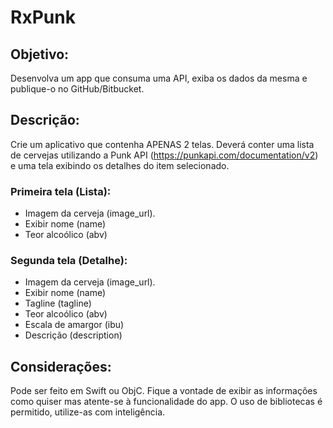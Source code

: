 # RxPunk

## Objetivo:
Desenvolva um app que consuma uma API, exiba os dados da mesma e publique-o no GitHub/Bitbucket.

## Descrição:
Crie um aplicativo que contenha APENAS 2 telas.
Deverá conter uma lista de cervejas utilizando a Punk API (https://punkapi.com/documentation/v2) e uma tela exibindo os detalhes do item selecionado.

### Primeira tela (Lista):
- Imagem da cerveja (image_url).
- Exibir nome (name)
- Teor alcoólico (abv)

### Segunda tela (Detalhe):
- Imagem da cerveja (image_url).
- Exibir nome (name)
- Tagline (tagline)
- Teor alcoólico (abv)
- Escala de amargor (ibu)
- Descrição (description)

## Considerações:
Pode ser feito em Swift ou ObjC.
Fique a vontade de exibir as informações como quiser mas atente-se à funcionalidade do app.
O uso de bibliotecas é permitido, utilize-as com inteligência.
